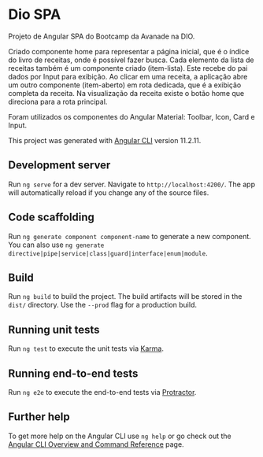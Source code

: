 # Dio SPA

Projeto de Angular SPA do Bootcamp da Avanade na DIO.

Criado componente home para representar a página inicial, que é o índice do livro de receitas, onde é possível fazer busca.
Cada elemento da lista de receitas também é um componente criado (item-lista). Este recebe do pai dados por Input para exibição.
Ao clicar em uma receita, a aplicação abre um outro componente (item-aberto) em rota dedicada, que é a exibição completa da receita.
Na visualização da receita existe o botão home que direciona para a rota principal.

Foram utilizados os componentes do Angular Material: Toolbar, Icon, Card e Input.



This project was generated with [Angular CLI](https://github.com/angular/angular-cli) version 11.2.11.

## Development server

Run `ng serve` for a dev server. Navigate to `http://localhost:4200/`. The app will automatically reload if you change any of the source files.

## Code scaffolding

Run `ng generate component component-name` to generate a new component. You can also use `ng generate directive|pipe|service|class|guard|interface|enum|module`.

## Build

Run `ng build` to build the project. The build artifacts will be stored in the `dist/` directory. Use the `--prod` flag for a production build.

## Running unit tests

Run `ng test` to execute the unit tests via [Karma](https://karma-runner.github.io).

## Running end-to-end tests

Run `ng e2e` to execute the end-to-end tests via [Protractor](http://www.protractortest.org/).

## Further help

To get more help on the Angular CLI use `ng help` or go check out the [Angular CLI Overview and Command Reference](https://angular.io/cli) page.
